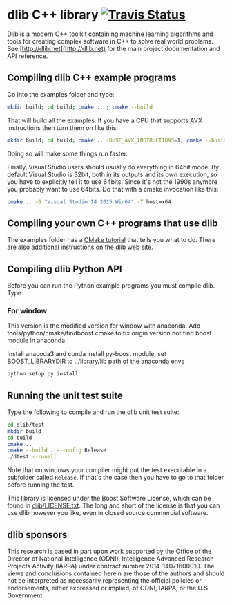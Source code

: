 # dlib C++ library [![Travis Status](https://travis-ci.org/davisking/dlib.svg?branch=master)](https://travis-ci.org/davisking/dlib)

Dlib is a modern C++ toolkit containing machine learning algorithms and tools for creating complex software in C++ to solve real world problems. See [http://dlib.net](http://dlib.net) for the main project documentation and API reference.



## Compiling dlib C++ example programs

Go into the examples folder and type:

```bash
mkdir build; cd build; cmake .. ; cmake --build .
```

That will build all the examples.
If you have a CPU that supports AVX instructions then turn them on like this:

```bash
mkdir build; cd build; cmake .. -DUSE_AVX_INSTRUCTIONS=1; cmake --build .
```

Doing so will make some things run faster.

Finally, Visual Studio users should usually do everything in 64bit mode.  By default Visual Studio is 32bit, both in its outputs and its own execution, so you have to explicitly tell it to use 64bits.  Since it's not the 1990s anymore you probably want to use 64bits.  Do that with a cmake invocation like this:
```bash
cmake .. -G "Visual Studio 14 2015 Win64" -T host=x64 
```

## Compiling your own C++ programs that use dlib

The examples folder has a [CMake tutorial](https://github.com/davisking/dlib/blob/master/examples/CMakeLists.txt) that tells you what to do.  There are also additional instructions on the [dlib web site](http://dlib.net/compile.html).

## Compiling dlib Python API

Before you can run the Python example programs you must compile dlib. Type:

### For window
This version is the modified version for window with anaconda. Add tools/python/cmake/findboost.cmake to fix origin version not find boost module in anaconda.

Install anacoda3 and conda install py-boost module, set BOOST_LIBRARYDIR to ../library/lib path of the anaconda envs 

```bash
python setup.py install
```


## Running the unit test suite

Type the following to compile and run the dlib unit test suite:

```bash
cd dlib/test
mkdir build
cd build
cmake ..
cmake --build . --config Release
./dtest --runall
```

Note that on windows your compiler might put the test executable in a subfolder called `Release`. If that's the case then you have to go to that folder before running the test.

This library is licensed under the Boost Software License, which can be found in [dlib/LICENSE.txt](https://github.com/davisking/dlib/blob/master/dlib/LICENSE.txt).  The long and short of the license is that you can use dlib however you like, even in closed source commercial software.

## dlib sponsors

This research is based in part upon work supported by the Office of the Director of National Intelligence (ODNI), Intelligence Advanced Research Projects Activity (IARPA) under contract number 2014-14071600010. The views and conclusions contained herein are those of the authors and should not be interpreted as necessarily representing the official policies or endorsements, either expressed or implied, of ODNI, IARPA, or the U.S. Government.

